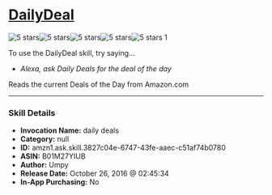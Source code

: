 # [DailyDeal](http://alexa.amazon.com/#skills/amzn1.ask.skill.3827c04e-6747-43fe-aaec-c51af74b0780)
![5 stars](../../images/ic_star_black_18dp_1x.png)![5 stars](../../images/ic_star_black_18dp_1x.png)![5 stars](../../images/ic_star_black_18dp_1x.png)![5 stars](../../images/ic_star_black_18dp_1x.png)![5 stars](../../images/ic_star_black_18dp_1x.png) 1

To use the DailyDeal skill, try saying...

* *Alexa, ask Daily Deals for the deal of the day*

Reads the current Deals of the Day from Amazon.com

***

### Skill Details

* **Invocation Name:** daily deals
* **Category:** null
* **ID:** amzn1.ask.skill.3827c04e-6747-43fe-aaec-c51af74b0780
* **ASIN:** B01M27YIUB
* **Author:** Umpy
* **Release Date:** October 26, 2016 @ 02:45:34
* **In-App Purchasing:** No
